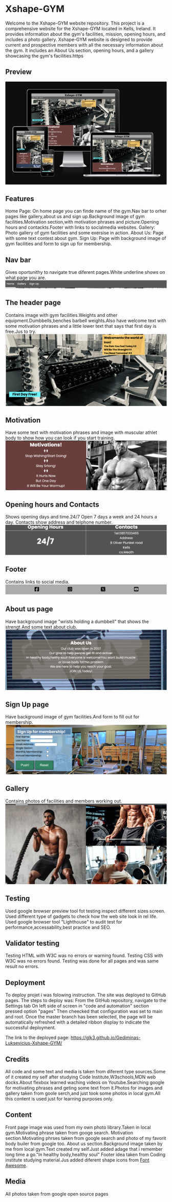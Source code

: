 # Xshape-GYM
Welcome to the Xshape-GYM website repository. This project is a comprehensive website for the Xshape-GYM located in Kells, Ireland. It provides information about the gym's facilities, mission, opening hours, and includes a photo gallery.
Xshape-GYM website is designed to provide current and prospective members with all the necessary information about the gym. It includes an About Us section, opening hours, and a gallery showcasing the gym's facilities.https

## Preview
![Xshape-GYM](assets/images/responsive_image.png)

## Features
Home Page: On home page you can finde name of the gym.Nav bar to orher pages like gallery,about us and sign up.Background image of gym facilities.Motivation section,with motivation phrases and picture.Opening hours and contackts.Footer with links to socialmedia websites.
Gallery: Photo gallery of gym facilities and some exersise in action.
About Us: Page with some text contest about gym.
Sign Up: Page with background image of gym facilities and form to sign up for membership.

## Nav bar
Gives oportunithy to navigate true diferent pages.White underline shows on what page you are.
![navbar](assets/images/nav_bar.png)

## The header page
Contains image with gym facilities.Weights and other equipment.Dumbbells,benches barbell weights.Also have welcome text with some motivation phrases and a little lower text that says that first day is free.Jus to try.
![Header](assets/images/header_page.png)

## Motivation
Have some text with motivation phrases and image with muscular athlet body to show how you can look if you start training.
![Motivation](assets/images/motivation_section.png)

## Opening hours and Contacts
Shows opening days and time.24/7 Open 7 days a week and 24 hours a day.
Contacts show address and telphone number.
![Opening](assets/images/opening_times_and_contacts.png)

## Footer
Contains links to social media.
![Footer](assets/images/footer.png)

## About us page
Have background image "wrists holding a dumbbell" that shows the strengt.And some text about club.
![About](assets/images/about_us.png)

## Sign Up page
Have background image of gym facilities.And form to fill out for membership.
![Signup](assets/images/signup.png)

## Gallery
Contains photos of facilities and members working out.
![Gallery](assets/images/gallery.png)
## Testing

Used google browser preview tool fot testing inspect different sizes screen.
Used different type of gadgets to check how the web site look in rel life.
Used google browser tool "Lighthouse" to audit test for  performance,accessability,best practice and SEO.

## Validator testing
Testing HTML with W3C was no errors or warning found.
Testing CSS with W3C was no errors found.
Testing was done for all pages and was same result no errors.

## Deployment
To deploy projet i was folowing instruction.
The site was deployed to GitHub pages. The steps to deploy was:
From the GitHub repository, navigate to the Settings tab
On left side of screen in "code and automation" section pressed option "pages"
Then cheecked that configuration was set to main and root.
Once the master branch has been selected, the page will be automatically refreshed with a detailed ribbon display to indicate the successful deployment.

The link to the deployed page: https://glk3.github.io/Gediminas-Luksevicius-Xshape-GYM/

## Credits
All code and some text and media is taken from diferent type sources.Some of it created my self after studying Code Institute,W3schools,MDN web docks.About flexbox learned waching videos on Youtube.Searching google for motivating phrases and geting some text from it.Photos for images and gallery taken from goole serch,and just took some photos in local gym.All this content is used just for learning purposes only.

## Content

Front page image was used from my own photo library.Taken in local gym.Motivating phrase taken from googe search.
Motivation section.Motivating phrses taken from google search and photo of my favorit body builer from google too.
About us section.Background image taken by me from local gym.Text created my self.Just added adage that i remember long time a go."In healthy body,healthy soul"
Footer idea taken from Coding institute studying material.Jus added diferent shape icons from [Font Awesome](https://fontawesome.com/).

## Media

All photos taken from google open source pages